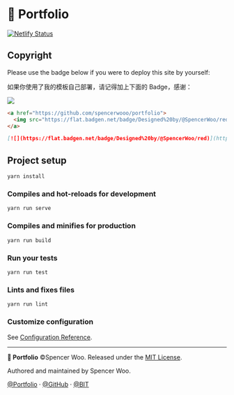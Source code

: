 # 💎 Portfolio

[![Netlify Status](https://api.netlify.com/api/v1/badges/b78fe007-3630-48ab-9476-d4abf49459f6/deploy-status)](https://app.netlify.com/sites/spencer/deploys)

## Copyright

Please use the badge below if you were to deploy this site by yourself:

如果你使用了我的模板自己部署，请记得加上下面的 Badge，感谢：

[![](https://flat.badgen.net/badge/Designed%20by/@SpencerWoo/red)](https://github.com/spencerwooo/portfolio)

```html
<a href="https://github.com/spencerwooo/portfolio">
  <img src="https://flat.badgen.net/badge/Designed%20by/@SpencerWoo/red" alt="copyright" />
</a>
```

```markdown
[![](https://flat.badgen.net/badge/Designed%20by/@SpencerWoo/red)](https://github.com/spencerwooo/portfolio)
```

## Project setup

```
yarn install
```

### Compiles and hot-reloads for development

```
yarn run serve
```

### Compiles and minifies for production

```
yarn run build
```

### Run your tests

```
yarn run test
```

### Lints and fixes files

```
yarn run lint
```

### Customize configuration

See [Configuration Reference](https://cli.vuejs.org/config/).

---

**💎 Portfolio** ©Spencer Woo. Released under the [MIT License](./LICENSE).

Authored and maintained by Spencer Woo.

[@Portfolio](https://spencerwoo.com) · [@GitHub](https://github.com/spencerwooo) · [@BIT](http://www.bit.edu.cn/)
